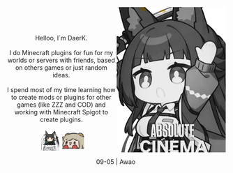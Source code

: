 
<img align="right" src="docs/AbsoluteCinemaMiyabi.png" width="250" >


<br/><br/>
<p align= "center">
    <p align= "center">
        Helloo, I´m DaerK.
        <br/><br/>
        I do Minecraft plugins for fun for my worlds or servers with friends, based on others games or just random ideas.
        <br/><br/>
        I spend most of my time learning how to create mods or plugins for other games (like ZZZ and COD) and working with Minecraft Spigot to create plugins.
        <br/><br/>
        <img align="center" src ="docs/AbsoluteCinemaMiyabi2.jpg" width="50" />
        <img align="center" src ="docs/BurniceAwao.png" width="50" />
        <br/><br/>
        09-05 | Awao
    </p>
</p>